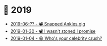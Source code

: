 # 📅 2019

* [2019-06-?? - 📽️ Snapped Ankles gig](https://youtu.be/1zmU2OxwHeY)
* [2019-01-30 - 📽️ I wasn't stoned I promise](https://youtu.be/ahSRT3KRHWQ)
* [2019-01-04 - 😆 Who's your celebrity crush?](https://youtu.be/M_ZBpOFJ5Z4)
